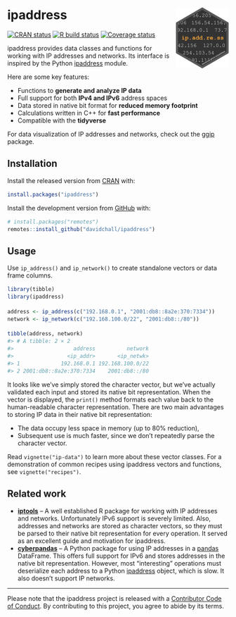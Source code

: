 
<!-- README.md is generated from README.Rmd. Please edit that file -->

# ipaddress <a href='https://davidchall.github.io/ipaddress/'><img src='man/figures/logo.png' align="right" height="138" /></a>

<!-- badges: start -->

[![CRAN
status](https://www.r-pkg.org/badges/version/ipaddress)](https://CRAN.R-project.org/package=ipaddress)
[![R build
status](https://github.com/davidchall/ipaddress/workflows/R-CMD-check/badge.svg)](https://github.com/davidchall/ipaddress/actions)
[![Coverage
status](https://codecov.io/gh/davidchall/ipaddress/branch/master/graph/badge.svg)](https://app.codecov.io/gh/davidchall/ipaddress?branch=master)
<!-- badges: end -->

ipaddress provides data classes and functions for working with IP
addresses and networks. Its interface is inspired by the Python
[ipaddress](https://docs.python.org/3/library/ipaddress.html) module.

Here are some key features:

- Functions to **generate and analyze IP data**
- Full support for both **IPv4 and IPv6** address spaces
- Data stored in native bit format for **reduced memory footprint**
- Calculations written in C++ for **fast performance**
- Compatible with the **tidyverse**

For data visualization of IP addresses and networks, check out the
[ggip](https://davidchall.github.io/ggip/) package.

## Installation

Install the released version from [CRAN](https://CRAN.R-project.org)
with:

``` r
install.packages("ipaddress")
```

Install the development version from [GitHub](https://github.com/) with:

``` r
# install.packages("remotes")
remotes::install_github("davidchall/ipaddress")
```

## Usage

Use `ip_address()` and `ip_network()` to create standalone vectors or
data frame columns.

``` r
library(tibble)
library(ipaddress)

address <- ip_address(c("192.168.0.1", "2001:db8::8a2e:370:7334"))
network <- ip_network(c("192.168.100.0/22", "2001:db8::/80"))

tibble(address, network)
#> # A tibble: 2 × 2
#>                   address          network
#>                 <ip_addr>       <ip_netwk>
#> 1             192.168.0.1 192.168.100.0/22
#> 2 2001:db8::8a2e:370:7334    2001:db8::/80
```

It looks like we’ve simply stored the character vector, but we’ve
actually validated each input and stored its native bit representation.
When the vector is displayed, the `print()` method formats each value
back to the human-readable character representation. There are two main
advantages to storing IP data in their native bit representation:

- The data occupy less space in memory (up to 80% reduction),
- Subsequent use is much faster, since we don’t repeatedly parse the
  character vector.

Read `vignette("ip-data")` to learn more about these vector classes. For
a demonstration of common recipes using ipaddress vectors and functions,
see `vignette("recipes")`.

## Related work

- [**iptools**](https://hrbrmstr.github.io/iptools/) – A well
  established R package for working with IP addresses and networks.
  Unfortunately IPv6 support is severely limited. Also, addresses and
  networks are stored as character vectors, so they must be parsed to
  their native bit representation for every operation. It served as an
  excellent guide and motivation for ipaddress.
- [**cyberpandas**](https://cyberpandas.readthedocs.io) – A Python
  package for using IP addresses in a
  [pandas](https://pandas.pydata.org) DataFrame. This offers full
  support for IPv6 and stores addresses in the native bit
  representation. However, most “interesting” operations must
  deserialize each address to a Python
  [ipaddress](https://docs.python.org/3/library/ipaddress.html) object,
  which is slow. It also doesn’t support IP networks.

------------------------------------------------------------------------

Please note that the ipaddress project is released with a [Contributor
Code of
Conduct](https://davidchall.github.io/ipaddress/CODE_OF_CONDUCT.html).
By contributing to this project, you agree to abide by its terms.
